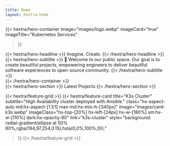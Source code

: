 ```yaml
---
title: Home
layout: hextra-home
---
```


{{< hextra/hero-container
  image="images/logo.webp"
  imageCard="true"
  imageTitle="Kubernetes Services"
>}}
<div class="hx-mt-6 hx-mb-6">
{{< hextra/hero-headline >}}
  <span>Imagine. Create.</span>
{{< /hextra/hero-headline >}}
</div>

<div class="hx-mb-12">
{{< hextra/hero-subtitle >}}
  <span>
    <span class="hx-block hx-mb-6">👋 Welcome to our public space.</span>
    <span>
      Our goal is to create beautiful projects, empowering engineers to
      deliver beautiful software experiences to open-source community.
    </span>
  </span>
{{< /hextra/hero-subtitle >}}
</div>
{{< /hextra/hero-container >}}

<div class="hx-mt-6 hx-mb-6">
{{< hextra/hero-section >}}
  Latest Projects
{{< /hextra/hero-section >}}
</div>

{{< hextra/feature-grid >}}
  {{< hextra/feature-card
    title="K3s Cluster"
    subtitle="High Availability cluster deployed with Ansible."
    class="hx-aspect-auto md:hx-aspect-[1.1/1] max-md:hx-min-h-[340px]"
    image="images/card-k3s.webp"
    imageClass="hx-top-[20%] hx-left-[24px] hx-w-[180%] sm:hx-w-[110%] dark:hx-opacity-80"
    link="k3s-cluster"
    style="background: radial-gradient(ellipse at 50% 80%,rgba(194,97,254,0.15),hsla(0,0%,100%,0));"
  >}}
{{< /hextra/feature-grid >}}
